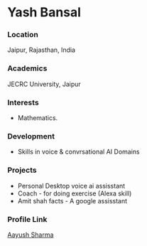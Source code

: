 # Yash Bansal

### Location

Jaipur, Rajasthan, India

### Academics

JECRC University, Jaipur

### Interests

- Mathematics.

### Development

- Skills in voice & convrsational AI Domains

### Projects

- Personal Desktop voice ai assisstant
- Coach - for doing exercise (Alexa skill)
- Amit shah facts - A google assisstant

### Profile Link

[Aayush Sharma](https://github.com/Yash9460)
